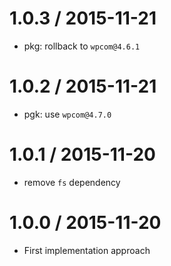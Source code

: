 
1.0.3 / 2015-11-21
==================

 * pkg: rollback to `wpcom@4.6.1`

1.0.2 / 2015-11-21
==================

 * pgk: use `wpcom@4.7.0`

1.0.1 / 2015-11-20
==================

 * remove `fs` dependency

1.0.0 / 2015-11-20
==================

 * First implementation approach
